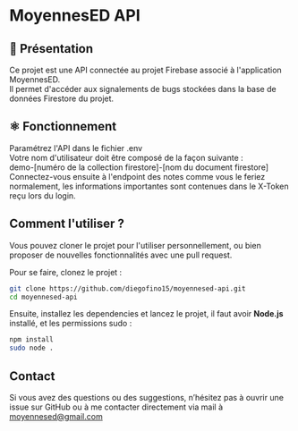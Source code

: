 # MoyennesED API

## 📖 Présentation
Ce projet est une API connectée au projet Firebase associé à l'application MoyennesED.  
Il permet d'accéder aux signalements de bugs stockées dans la base de données Firestore du projet.

## ⚛️ Fonctionnement
Paramétrez l'API dans le fichier .env  
Votre nom d'utilisateur doit être composé de la façon suivante :  
demo-[numéro de la collection firestore]-[nom du document firestore]  
Connectez-vous ensuite à l'endpoint des notes comme vous le feriez normalement, les informations importantes sont contenues dans le X-Token reçu lors du login.

## Comment l'utiliser ?
Vous pouvez cloner le projet pour l'utiliser personnellement, ou bien proposer de nouvelles fonctionnalités avec une pull request.

Pour se faire, clonez le projet :
```bash
git clone https://github.com/diegofino15/moyennesed-api.git
cd moyennesed-api
```
Ensuite, installez les dependencies et lancez le projet, il faut avoir **Node.js** installé, et les permissions sudo :
```bash
npm install
sudo node .
```

## Contact
Si vous avez des questions ou des suggestions, n’hésitez pas à ouvrir une issue sur GitHub ou à me contacter directement via mail à moyennesed@gmail.com
